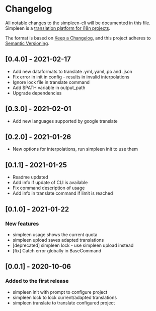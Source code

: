 # Changelog

All notable changes to the simpleen-cli will be documented in this file.
Simpleen is a [translation platform for i18n projects](https://simpleen.io/).

The format is based on [Keep a Changelog](https://keepachangelog.com/en/1.0.0/),
and this project adheres to [Semantic Versioning](https://semver.org/spec/v2.0.0.html).

## [0.4.0] - 2021-02-17

- Add new dataformats to translate .yml,.yaml,.po and .json
- Fix error in init in config - results in invalid interpolations
- Ignore lock file in translate command
- Add $PATH variable in output_path
- Upgrade dependencies

## [0.3.0] - 2021-02-01

- Add new languages supported by google translate

## [0.2.0] - 2021-01-26

- New options for interpolations, run simpleen init to use them

## [0.1.1] - 2021-01-25

- Readme updated
- Add info if update of CLI is available
- Fix command description of usage
- Add info in translate command if limit is reached

## [0.1.0] - 2021-01-22

### New features

- simpleen usage shows the current quota
- simpleen upload saves adapted translations
- [deprecated] simpleen lock - use simpleen upload instead
- [fix] Catch error globally in BaseCommand

## [0.0.1] - 2020-10-06

### Added to the first release

- simpleen init with prompt to configure project
- simpleen lock to lock current/adapted translations
- simpleen translate to translate configured project
